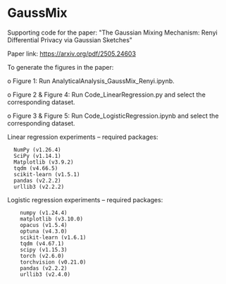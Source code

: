 # GaussMix
Supporting code for the paper: "The Gaussian Mixing Mechanism: Renyi Differential Privacy via Gaussian Sketches"

Paper link: https://arxiv.org/pdf/2505.24603


To generate the figures in the paper: 

  o Figure 1: Run AnalyticalAnalysis_GaussMix_Renyi.ipynb.
  
  o Figure 2 & Figure 4: Run Code_LinearRegression.py and select the corresponding dataset.
  
  o Figure 3 & Figure 5: Run Code_LogisticRegression.ipynb and select the corresponding dataset.

Linear regression experiments – required packages:
```
  NumPy (v1.26.4)
  SciPy (v1.14.1)
  Matplotlib (v3.9.2)
  tqdm (v4.66.5)
  scikit-learn (v1.5.1)
  pandas (v2.2.2)
  urllib3 (v2.2.2)
```

Logistic regression experiments – required packages:
```
    numpy (v1.24.4)
    matplotlib (v3.10.0)
    opacus (v1.5.4)
    optuna (v4.3.0)
    scikit-learn (v1.6.1)
    tqdm (v4.67.1)
    scipy (v1.15.3)
    torch (v2.6.0)
    torchvision (v0.21.0)
    pandas (v2.2.2)
    urllib3 (v2.4.0)
```








